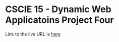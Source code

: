 # CSCIE 15 - Dynamic Web Applicatoins Project Four

Link to the live URL is [here](http://www.p4.pranaymarella.me)
